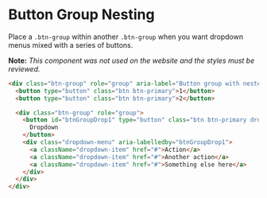 # Button Group Nesting

Place a `.btn-group` within another `.btn-group` when you want dropdown menus mixed with a series of buttons.

<p><b>Note:</b> <em>This component was not used on the website and the styles must be reviewed.</em></p>

<!-- STORY -->

```html
<div class="btn-group" role="group" aria-label="Button group with nested dropdown">
  <button type="button" class="btn btn-primary">1</button>
  <button type="button" class="btn btn-primary">2</button>

  <div class="btn-group" role="group">
    <button id="btnGroupDrop1" type="button" class="btn btn-primary dropdown-toggle" data-toggle="dropdown" aria-haspopup="true" aria-expanded="false">
      Dropdown
    </button>
    <div class="dropdown-menu" aria-labelledby="btnGroupDrop1">
      <a className="dropdown-item" href="#">Action</a>
      <a className="dropdown-item" href="#">Another action</a>
      <a className="dropdown-item" href="#">Something else here</a>
    </div>
  </div>
</div>
```